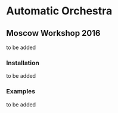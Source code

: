 # Automatic Orchestra

## Moscow Workshop 2016

to be added

### Installation

to be added

### Examples

to be added